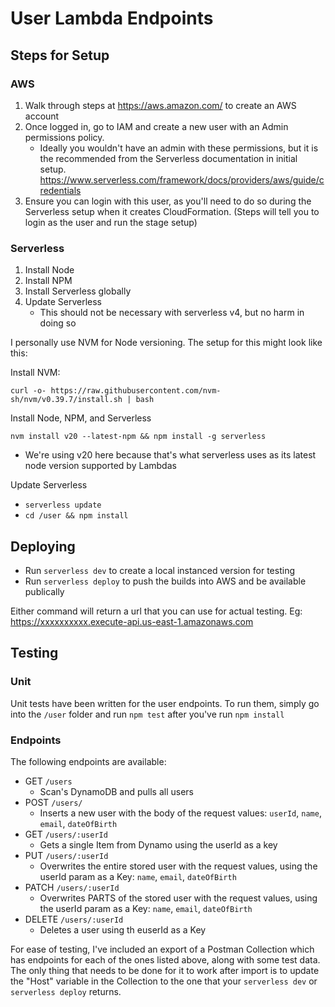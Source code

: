 # User Lambda Endpoints

## Steps for Setup

### AWS

1. Walk through steps at https://aws.amazon.com/ to create an AWS account
1. Once logged in, go to IAM and create a new user with an Admin permissions policy.
   - Ideally you wouldn't have an admin with these permissions, but it is the recommended from the Serverless documentation in initial setup. https://www.serverless.com/framework/docs/providers/aws/guide/credentials
1. Ensure you can login with this user, as you'll need to do so during the Serverless setup when it creates CloudFormation. (Steps will tell you to login as the user and run the stage setup)

### Serverless

1. Install Node
1. Install NPM
1. Install Serverless globally
1. Update Serverless
   - This should not be necessary with serverless v4, but no harm in doing so

I personally use NVM for Node versioning. The setup for this might look like this:

Install NVM:

`curl -o- https://raw.githubusercontent.com/nvm-sh/nvm/v0.39.7/install.sh | bash`

Install Node, NPM, and Serverless

`nvm install v20 --latest-npm && npm install -g serverless`

- We're using v20 here because that's what serverless uses as its latest node version supported by Lambdas

Update Serverless

- `serverless update`
- `cd /user && npm install`

## Deploying

- Run `serverless dev` to create a local instanced version for testing
- Run `serverless deploy` to push the builds into AWS and be available publically

Either command will return a url that you can use for actual testing. Eg: https://xxxxxxxxxx.execute-api.us-east-1.amazonaws.com

## Testing

### Unit

Unit tests have been written for the user endpoints. To run them, simply go into the `/user` folder and run `npm test` after you've run `npm install`

### Endpoints

The following endpoints are available:

- GET `/users`
  - Scan's DynamoDB and pulls all users
- POST `/users/`
  - Inserts a new user with the body of the request values: `userId`, `name`, `email`, `dateOfBirth`
- GET `/users/:userId`
  - Gets a single Item from Dynamo using the userId as a key
- PUT `/users/:userId`
  - Overwrites the entire stored user with the request values, using the userId param as a Key: `name`, `email`, `dateOfBirth`
- PATCH `/users/:userId`
  - Overwrites PARTS of the stored user with the request values, using the userId param as a Key: `name`, `email`, `dateOfBirth`
- DELETE `/users/:userId`
  - Deletes a user using th euserId as a Key

For ease of testing, I've included an export of a Postman Collection which has endpoints for each of the ones listed above, along with some test data. The only thing that needs to be done for it to work after import is to update the "Host" variable in the Collection to the one that your `serverless dev` or `serverless deploy` returns.
